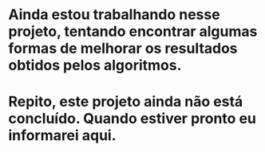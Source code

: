 # Ainda estou trabalhando nesse projeto, tentando encontrar algumas formas de melhorar os resultados obtidos pelos algoritmos.
# Repito, este projeto ainda não está concluído. Quando estiver pronto eu informarei aqui.
